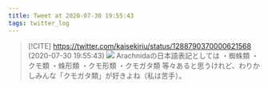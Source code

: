 ```yaml
---
title: Tweet at 2020-07-30 19:55:43
tags: twitter_log
---
```


> [!CITE] https://twitter.com/kaisekiriu/status/1288790370000621568 (2020-07-30 19:55:43)
> ![](https://twitter.com/kaisekiriu/status/1288790370000621568)
> Arachnidaの日本語表記としては
> ・蜘蛛類
> ・クモ類
> ・蛛形類
> ・クモ形類
> ・クモガタ類
> 等々あると思うけれど、わりかしみんな「クモガタ類」が好きよね（私は苦手）。
